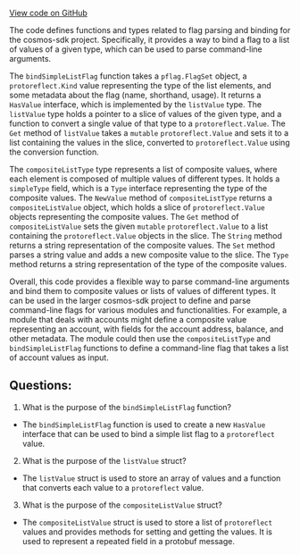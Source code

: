 [View code on GitHub](https://github.com/cosmos/cosmos-sdk.git/client/v2/autocli/flag/list.go)

The code defines functions and types related to flag parsing and binding for the cosmos-sdk project. Specifically, it provides a way to bind a flag to a list of values of a given type, which can be used to parse command-line arguments.

The `bindSimpleListFlag` function takes a `pflag.FlagSet` object, a `protoreflect.Kind` value representing the type of the list elements, and some metadata about the flag (name, shorthand, usage). It returns a `HasValue` interface, which is implemented by the `listValue` type. The `listValue` type holds a pointer to a slice of values of the given type, and a function to convert a single value of that type to a `protoreflect.Value`. The `Get` method of `listValue` takes a `mutable` `protoreflect.Value` and sets it to a list containing the values in the slice, converted to `protoreflect.Value` using the conversion function.

The `compositeListType` type represents a list of composite values, where each element is composed of multiple values of different types. It holds a `simpleType` field, which is a `Type` interface representing the type of the composite values. The `NewValue` method of `compositeListType` returns a `compositeListValue` object, which holds a slice of `protoreflect.Value` objects representing the composite values. The `Get` method of `compositeListValue` sets the given `mutable` `protoreflect.Value` to a list containing the `protoreflect.Value` objects in the slice. The `String` method returns a string representation of the composite values. The `Set` method parses a string value and adds a new composite value to the slice. The `Type` method returns a string representation of the type of the composite values.

Overall, this code provides a flexible way to parse command-line arguments and bind them to composite values or lists of values of different types. It can be used in the larger cosmos-sdk project to define and parse command-line flags for various modules and functionalities. For example, a module that deals with accounts might define a composite value representing an account, with fields for the account address, balance, and other metadata. The module could then use the `compositeListType` and `bindSimpleListFlag` functions to define a command-line flag that takes a list of account values as input.
## Questions: 
 1. What is the purpose of the `bindSimpleListFlag` function?
- The `bindSimpleListFlag` function is used to create a new `HasValue` interface that can be used to bind a simple list flag to a `protoreflect` value.

2. What is the purpose of the `listValue` struct?
- The `listValue` struct is used to store an array of values and a function that converts each value to a `protoreflect` value.

3. What is the purpose of the `compositeListValue` struct?
- The `compositeListValue` struct is used to store a list of `protoreflect` values and provides methods for setting and getting the values. It is used to represent a repeated field in a protobuf message.